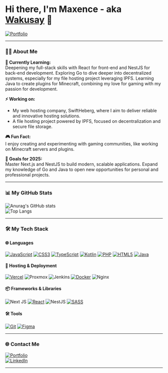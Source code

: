 # Hi there, I'm Maxence - aka [Wakusay](https://mdorizon.fr) 👋  
[![Portfolio](https://img.shields.io/badge/portfolio-%23000000.svg?style=for-the-badge&logo=vercel&logoColor=white)](https://mdorizon.fr)  

---

### 👨‍💻 About Me

**🌱 Currently Learning:** <br/>
Deepening my full-stack skills with React for front-end and NestJS for back-end development.
Exploring Go to dive deeper into decentralized systems, especially for my file hosting project leveraging IPFS.
Learning Java to create plugins for Minecraft, combining my love for gaming with my passion for development.

**⚡ Working on:** <br/>
- My web hosting company, SwiftHeberg, where I aim to deliver reliable and innovative hosting solutions.
- A file hosting project powered by IPFS, focused on decentralization and secure file storage.

**🎮 Fun Fact:** <br/>
I enjoy creating and experimenting with gaming communities, like working on Minecraft servers and plugins.

**🥅 Goals for 2025:** <br/>
Master Next.js and NestJS to build modern, scalable applications.
Expand my knowledge of Go and Java to open new opportunities for personal and professional projects.
  
---

### 📊 My GitHub Stats  
![Anurag's GitHub stats](https://github-readme-stats.vercel.app/api?username=mdorizon&show_icons=true&theme=radical&count_private=true&card_width=445)
<br>
![Top Langs](https://github-readme-stats.vercel.app/api/top-langs/?username=mdorizon&layout=compact&theme=radical&count_private=true&card_width=445&exclude_repo=jessica_aroztegui)

---

### 🛠️ My Tech Stack  

#### 🌐 **Languages**  
[![JavaScript](https://img.shields.io/badge/javascript-%23323330.svg?style=for-the-badge&logo=javascript&logoColor=%23F7DF1E)](https://www.w3schools.com/js/DEFAULT.asp)
[![CSS3](https://img.shields.io/badge/css3-%231572B6.svg?style=for-the-badge&logo=css3&logoColor=white)](https://www.w3schools.com/Css/css_intro.asp)
[![TypeScript](https://img.shields.io/badge/typescript-%23007ACC.svg?style=for-the-badge&logo=typescript&logoColor=white)](https://www.typescriptlang.org/)
[![Kotlin](https://img.shields.io/badge/Kotlin-0095D5?&style=for-the-badge&logo=kotlin&logoColor=white)](https://kotlinlang.org/)
[![PHP](https://img.shields.io/badge/php-%23777BB4.svg?style=for-the-badge&logo=php&logoColor=white)](https://www.php.net/)
[![HTML5](https://img.shields.io/badge/html5-%23E34F26.svg?style=for-the-badge&logo=html5&logoColor=white)](https://www.w3schools.com/html/html_intro.asp)
[![Java](https://img.shields.io/badge/Java-ED8B00?style=for-the-badge&logo=openjdk&logoColor=white)](https://dev.java/)

#### 🚀 **Hosting & Deployment**
[![Vercel](https://img.shields.io/badge/vercel-%23000000.svg?style=for-the-badge&logo=vercel&logoColor=white)](https://vercel.com/)
![Proxmox](https://img.shields.io/badge/proxmox-proxmox?style=for-the-badge&logo=proxmox&logoColor=%23E57000&labelColor=%232b2a33&color=%232b2a33)
![Jenkins](https://img.shields.io/badge/jenkins-%232C5263.svg?style=for-the-badge&logo=jenkins&logoColor=white)
[![Docker](https://img.shields.io/badge/docker-%230db7ed.svg?style=for-the-badge&logo=docker&logoColor=white)](https://www.docker.com/)
![Nginx](https://img.shields.io/badge/nginx-%23009639.svg?style=for-the-badge&logo=nginx&logoColor=white)

#### 📦 **Frameworks & Libraries**
![Next JS](https://img.shields.io/badge/Next-black?style=for-the-badge&logo=next.js&logoColor=white)
[![React](https://img.shields.io/badge/react-%2320232a.svg?style=for-the-badge&logo=react&logoColor=%2361DAFB)](https://react.dev/)
![NestJS](https://img.shields.io/badge/nestjs-%23E0234E.svg?style=for-the-badge&logo=nestjs&logoColor=white)
[![SASS](https://img.shields.io/badge/SASS-hotpink.svg?style=for-the-badge&logo=SASS&logoColor=white)](https://sass-lang.com/)

#### 🛠️ **Tools**
[![Git](https://img.shields.io/badge/git-%23F05033.svg?style=for-the-badge&logo=git&logoColor=white)](https://git-scm.com/)
[![Figma](https://img.shields.io/badge/figma-%23F24E1E.svg?style=for-the-badge&logo=figma&logoColor=white)](https://www.figma.com/)

---

### 🌐 Contact Me  

[![Portfolio](https://img.shields.io/badge/portfolio-%23000000.svg?style=for-the-badge&logo=vercel&logoColor=white)](https://mdorizon.fr)  
[![LinkedIn](https://img.shields.io/badge/linkedin-%230077B5.svg?style=for-the-badge&logo=linkedin&logoColor=white)](https://linkedin.com/in/mdorizon) 

---
